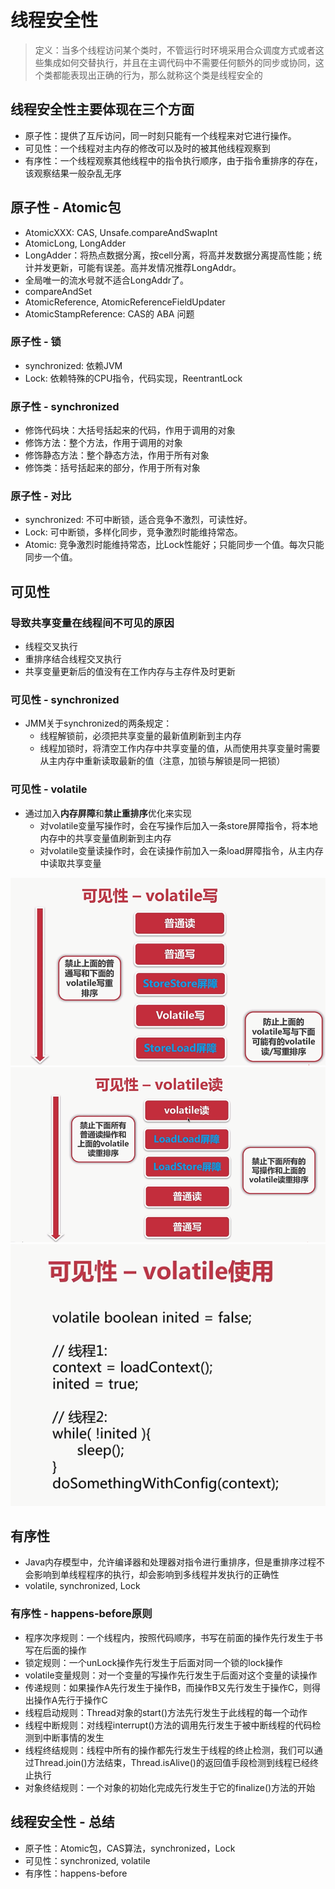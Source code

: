 # 线程安全性

> 定义：当多个线程访问某个类时，不管运行时环境采用合众调度方式或者这些集成如何交替执行，并且在主调代码中不需要任何额外的同步或协同，这个类都能表现出正确的行为，那么就称这个类是线程安全的

## 线程安全性主要体现在三个方面

- 原子性：提供了互斥访问，同一时刻只能有一个线程来对它进行操作。
- 可见性：一个线程对主内存的修改可以及时的被其他线程观察到
- 有序性：一个线程观察其他线程中的指令执行顺序，由于指令重排序的存在，该观察结果一般杂乱无序

## 原子性 - Atomic包

- AtomicXXX: CAS, Unsafe.compareAndSwapInt
- AtomicLong, LongAdder
- LongAdder：将热点数据分离，按cell分离，将高并发数据分离提高性能；统计并发更新，可能有误差。高并发情况推荐LongAddr。
- 全局唯一的流水号就不适合LongAddr了。
- compareAndSet
- AtomicReference, AtomicReferenceFieldUpdater
- AtomicStampReference: CAS的 ABA 问题

### 原子性 - 锁

- synchronized: 依赖JVM
- Lock: 依赖特殊的CPU指令，代码实现，ReentrantLock

### 原子性 - synchronized

- 修饰代码块：大括号括起来的代码，作用于调用的对象
- 修饰方法：整个方法，作用于调用的对象
- 修饰静态方法：整个静态方法，作用于所有对象
- 修饰类：括号括起来的部分，作用于所有对象

### 原子性 - 对比

- synchronized: 不可中断锁，适合竞争不激烈，可读性好。
- Lock: 可中断锁，多样化同步，竞争激烈时能维持常态。
- Atomic: 竞争激烈时能维持常态，比Lock性能好；只能同步一个值。每次只能同步一个值。

## 可见性

### 导致共享变量在线程间不可见的原因

- 线程交叉执行
- 重排序结合线程交叉执行
- 共享变量更新后的值没有在工作内存与主存件及时更新

### 可见性 - synchronized

- JMM关于synchronized的两条规定：
  - 线程解锁前，必须把共享变量的最新值刷新到主内存
  - 线程加锁时，将清空工作内存中共享变量的值，从而使用共享变量时需要从主内存中重新读取最新的值（注意，加锁与解锁是同一把锁）

### 可见性 - volatile

- 通过加入**内存屏障**和**禁止重排序**优化来实现
  - 对volatile变量写操作时，会在写操作后加入一条store屏障指令，将本地内存中的共享变量值刷新到主内存
  - 对volatile变量读操作时，会在读操作前加入一条load屏障指令，从主内存中读取共享变量

![volatile](./images/c2.png)
![volatile](./images/c3.png)
![volatile](./images/c4.png)

## 有序性

- Java内存模型中，允许编译器和处理器对指令进行重排序，但是重排序过程不会影响到单线程程序的执行，却会影响到多线程并发执行的正确性
- volatile, synchronized, Lock

### 有序性 - happens-before原则

- 程序次序规则：一个线程内，按照代码顺序，书写在前面的操作先行发生于书写在后面的操作
- 锁定规则：一个unLock操作先行发生于后面对同一个锁的lock操作
- volatile变量规则：对一个变量的写操作先行发生于后面对这个变量的读操作
- 传递规则：如果操作A先行发生于操作B，而操作B又先行发生于操作C，则得出操作A先行于操作C
- 线程启动规则：Thread对象的start()方法先行发生于此线程的每一个动作
- 线程中断规则：对线程interrupt()方法的调用先行发生于被中断线程的代码检测到中断事情的发生
- 线程终结规则：线程中所有的操作都先行发生于线程的终止检测，我们可以通过Thread.join()方法结束，Thread.isAlive()的返回值手段检测到线程已经终止执行
- 对象终结规则：一个对象的初始化完成先行发生于它的finalize()方法的开始

## 线程安全性 - 总结

- 原子性：Atomic包，CAS算法，synchronized，Lock
- 可见性：synchronized, volatile
- 有序性：happens-before